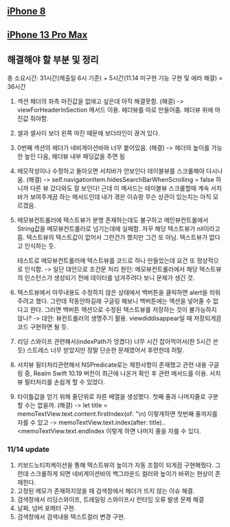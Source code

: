 ## [iPhone 8](https://youtu.be/m6JXry6VGYE)

## [iPhone 13 Pro Max](https://youtu.be/x4tJZCTSey4)

## 해결해야 할 부분 및 정리
총 소요시간: 31시간(제출일 6시 기준) + 5시간(11.14 미구현 기능 구현 및 에러 해결) = 36시간
1. 섹션 헤더의 좌측 마진값을 없애고 싶은데 아직 해결못함. (해결) -> viewForHeaderInSection 메서드 이용. 헤더뷰를 따로 만들어줌.
    헤더뷰 위에 마진값 줘야함.
2. 셀과 셀사이 보더 왼쪽 마진 때문에 보더라인이 끊겨 있다.
3. 0번째 섹션의 헤더가 네비게이션바와 너무 붙어있음. (해결) -> 헤더의 높이를 가능한 높인 다음, 헤더뷰 내부 패딩값을 주면 됨
4. 메모작성이나 수정하고 돌아오면 서치바가 안보인다 테이블뷰를 스크롤해야 다시나옴. (해결)
    -> self.navigationItem.hidesSearchBarWhenScrolling = false 하니까 다른 뷰 갔다와도 잘 보인다! 근데 이 메서드는 테이블뷰 스크롤할때 계속 서치바가 보여주게끔 하는 메서드인데 내가 겪은 이슈랑 무슨 상관이 있는지는 아직 모르겠음.
5. 메모뷰컨트롤러에 텍스트뷰가 분명 존재하는데도 불구하고 메인뷰컨트롤에서 String값을 메모뷰컨트롤러로 넘기는데에 실패함. 자꾸 해당 텍스트뷰가 nil이라고 뜸. 텍스트뷰의 텍스트값이 없어서 그런건가 했지만 그건 또 아님. 텍스트뷰가 없다고 인식하는 듯.
    
    테스트로 메모뷰컨트롤러에 텍스트뷰를 코드로 하나 만들었는데 요건 또 정상적으로 인식함.
    -> 일단 대안으로 조건문 처리
    원인: 메모뷰컨트롤러에서 해당 텍스트뷰의 인스턴스가 생성되기 전에 데이터를 넘겨주려다 보니 문제가 생긴 것.
  
 6. 텍스트뷰에서 아무내용도 수정하지 않은 상태에서 백버튼을 클릭하면 alert을 띄워주려고 했다. 그런데 작동안하길래 구글링 해보니 백버튼에는 액션을 넣어줄 수 없다고 한다. 그러면 백버튼 액션으로 수정된 텍스트뷰를 저장하는 것이 불가능하지 않나?
 -> 대안: 뷰컨트롤러의 생명주기 활용. viewdiddisappear일 때 저장되게끔 코드 구현하면 될 듯.
 7. 리딩 스와이프 관련해서(indexPath가 엉켰다) 너무 시간 잡아먹어서(한 5시간 쓴듯) 스트레스 너무 받았지만 정말 단순한 문제였어서 후련한데 허탈.
 8. 서치뷰 필터처리관련해서 NSPredicate로는 제한사항이 존재했고 관련 내용 구글링 중, Realm Swift 10.19 버전이 최근에 나온거 확인 후 관련 메서드를 이용. 서치뷰 필터처리를 손쉽게 할 수 있었다.
 9. 타이틀값을 얻기 위해 줄단위로 자른 배열을 생성했다. 첫째 줄과 나머지줄로 구분 할 수는 없을까. (해결)
    -> let title = memoTextView.text.content.firstIndex(of: "\n) 이렇게하면 첫번째 줄까지를 자를 수 있고 -> memoTextView.text.index(after: title)..<memoTextView.text.endIndex 이렇게 하면 나머지 줄을 자를 수 있다.
 
 ### 11/14 update
 
 1. 키보드노티피케이션을 통해 텍스트뷰의 높이가 자동 조절이 되게끔 구현해줬다. 그런데 스크롤하게 되면 네비게이션바의 백그라운드 컬러와 높이가 바뀌는 현상이 존재한다.
 2. 고정된 메모가 존재하지않을 때 검색창에서 헤더가 뜨지 않는 이슈 해결.
 3. 검색창에서 리딩스와이프, 트레일링 스와이프시 런타임 오류 발생 문제 해결
 4. 날짜, 넘버 포메터 구현.
 5. 검색창에서 검색내용 텍스트컬러 변경 구현.
